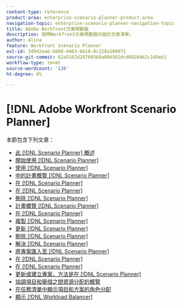 ```yaml
---
content-type: reference
product-area: enterprise-scenario-planner-product-area
navigation-topic: enterprise-scenario-planner-navigation-topic
title: Adobe Workfront方案規劃器
description: 說明Workfront方案規劃器功能的文章清單。
author: Alina
feature: Workfront Scenario Planner
exl-id: 3d942ea6-6860-4463-b610-8c120a109071
source-git-commit: 82a5102d28700368a094502dcd6026462c149eb1
workflow-type: tm+mt
source-wordcount: '138'
ht-degree: 0%

---
```


# [!DNL Adobe Workfront Scenario Planner]

本節包含下列文章：

* [此 [!DNL Scenario Planner] 概述](../scenario-planner/scenario-planner-overview.md)
* [開始使用 [!DNL Scenario Planner]](../scenario-planner/get-started-with-scenario-planning.md)
* [使用 [!DNL Scenario Planner]](../scenario-planner/access-needed-to-use-sp.md)
* [中的計畫概覽 [!DNL Scenario Planner]](../scenario-planner/plans-overview.md)
* [在 [!DNL Scenario Planner]](../scenario-planner/create-and-edit-plans.md)
* [在 [!DNL Scenario Planner]](../scenario-planner/create-and-compare-scenarios-for-a-plan.md)
* [刪除 [!DNL Scenario Planner]](../scenario-planner/delete-plans.md)
* [計畫概覽 [!DNL Scenario Planner]](../scenario-planner/initiatives-overview.md)
* [在 [!DNL Scenario Planner]](../scenario-planner/create-and-edit-initiatives.md)
* [複製 [!DNL Scenario Planner]](../scenario-planner/copy-initiatives.md)
* [更新 [!DNL Scenario Planner]](../scenario-planner/prioritize-initiatives.md)
* [刪除 [!DNL Scenario Planner]](../scenario-planner/delete-initiatives.md)
* [解決 [!DNL Scenario Planner]](../scenario-planner/resolve-conflicts-in-sp.md)
* [將專案匯入至 [!DNL Scenario Planner]](../scenario-planner/import-projects-to-plans.md)
* [在 [!DNL Scenario Planner]](../scenario-planner/request-access-to-plan.md)
* [在 [!DNL Scenario Planner]](../scenario-planner/share-a-plan.md)
* [更新或建立專案，方法是在 [!DNL Scenario Planner]](../scenario-planner/publish-scenarios-update-projects.md)
* [協調項目和舉措之間資源分配的概覽](../scenario-planner/overview-reconcile-allocations-between-projects-initiatives.md)
* [在任務清單中顯示項目和方案的角色分配](../scenario-planner/show-role-allocation-task-list-nwe.md)
* [顯示 [!DNL Workload Balancer]](../scenario-planner/show-role-allocation-workload-balancer.md)

 
